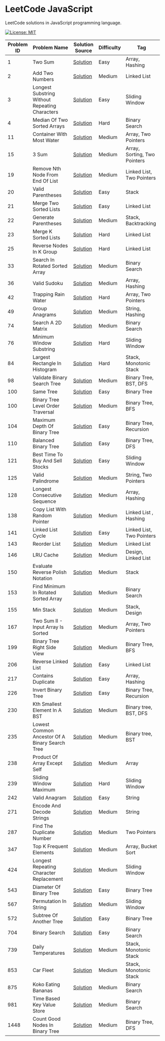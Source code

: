 # LeetCode JavaScript

LeetCode solutions in JavaScript programming language.

[![License: MIT](https://img.shields.io/badge/License-MIT-yellow.svg)](https://github.com/anirudhology/leetcode-javascript/blob/main/LICENSE)

| Problem ID | Problem Name                                   | Solution Source                                                                  | Difficulty | Tag                          |
| ---------- | ---------------------------------------------- | -------------------------------------------------------------------------------- | ---------- | ---------------------------- |
| 1          | Two Sum                                        | [Solution](src/array/two_sum.js)                                                 | Easy       | Array, Hashing               |
| 2          | Add Two Numbers                                | [Solution](src/linked_list/add_two_numbers.js)                                   | Medium     | Linked List                  |
| 3          | Longest Substring Without Repeating Characters | [Solution](src/sliding_window/longest_substring_without_repeating_characters.js) | Easy       | Sliding Window               |
| 4          | Median Of Two Sorted Arrays                    | [Solution](src/binary_search/median_of_two_sorted_arrays.js)                     | Hard       | Binary Search                |
| 11         | Container With Most Water                      | [Solution](src/array/container_with_most_water.js)                               | Medium     | Array, Two Pointers          |
| 15         | 3 Sum                                          | [Solution](src/array/three_sum.js)                                               | Medium     | Array, Sorting, Two Pointers |
| 19         | Remove Nth Node From End Of List               | [Solution](src/linked_list/remove_nth_node_from_end_of_list.js)                  | Medium     | Linked List, Two Pointers    |
| 20         | Valid Parentheses                              | [Solution](src/stack/valid_parentheses.js)                                       | Easy       | Stack                        |
| 21         | Merge Two Sorted Lists                         | [Solution](src/linked_list/merge_two_sorted_lists.js)                            | Easy       | Linked List                  |
| 22         | Generate Parentheses                           | [Solution](src/stack/generate_parentheses.js)                                    | Medium     | Stack, Backtracking          |
| 23         | Merge K Sorted Lists                           | [Solution](src/linked_list/merge_k_sorted_lists.js)                              | Hard       | Linked List                  |
| 25         | Reverse Nodes In K Group                       | [Solution](src/linked_list/reverse_nodes_in_k_group.js)                          | Hard       | Linked List                  |
| 33         | Search In Rotated Sorted Array                 | [Solution](src/binary_search/search_in_rotated_sorted_array.js)                  | Medium     | Binary Search                |
| 36         | Valid Sudoku                                   | [Solution](src/array/valid_sudoku.js)                                            | Medium     | Array, Hashing               |
| 42         | Trapping Rain Water                            | [Solution](src/array/trapping_rain_water.js)                                     | Hard       | Array, Two Pointers          |
| 49         | Group Anagrams                                 | [Solution](src/string/group_anagrams.js)                                         | Medium     | String, Hashing              |
| 74         | Search A 2D Matrix                             | [Solution](src/binary_search/search_a_2d_matrix.js)                              | Medium     | Binary Search                |
| 76         | Minimum Window Substring                       | [Solution](src/sliding_window/minimum_window_substring.js)                       | Hard       | Sliding Window               |
| 84         | Largest Rectangle In Histogram                 | [Solution](src/stack/largest_rectangle_in_histogram.js)                          | Hard       | Stack, Monotonic Stack       |
| 98         | Validate Binary Search Tree                    | [Solution](src/tree/validate_binary_search_tree.js)                              | Medium     | Binary Tree, BST, DFS        |
| 100        | Same Tree                                      | [Solution](src/tree/same_tree.js)                                                | Easy       | Binary Tree                  |
| 100        | Binary Tree Level Order Traversal              | [Solution](src/tree/binary_tree_level_order_traversal.js)                        | Medium     | Binary Tree, BFS             |
| 104        | Maximum Depth Of Binary Tree                   | [Solution](src/tree/maximum_depth_of_binary_tree.js)                             | Easy       | Binary Tree, Recursion       |
| 110        | Balanced Binary Tree                           | [Solution](src/tree/balanced_binary_tree.js)                                     | Easy       | Binary Tree, DFS             |
| 121        | Best Time To Buy And Sell Stocks               | [Solution](src/sliding_window/best_time_to_buy_and_sell_stocks.js)               | Easy       | Sliding Window               |
| 125        | Valid Palindrome                               | [Solution](src/string/valid_palindrome.js)                                       | Medium     | String, Two Pointers         |
| 128        | Longest Consecutive Sequence                   | [Solution](src/array/longest_consecutive_sequence.js)                            | Medium     | Array, Hashing               |
| 138        | Copy List With Random Pointer                  | [Solution](src/linked_list/copy_list_with_random_pointer.js)                     | Medium     | Linked List , Hashing        |
| 141        | Linked List Cycle                              | [Solution](src/linked_list/linked_list_cycle.js)                                 | Easy       | Linked List, Two Pointers    |
| 143        | Reorder List                                   | [Solution](src/linked_list/reorder_list.js)                                      | Medium     | Linked List                  |
| 146        | LRU Cache                                      | [Solution](src/design/lru_cache.js)                                              | Medium     | Design, Linked List          |
| 150        | Evaluate Reverse Polish Notation               | [Solution](src/stack/evaluate_reverse_polish_notation.js)                        | Medium     | Stack                        |
| 153        | Find Minimum In Rotated Sorted Array           | [Solution](src/binary_search/find_minimum_in_rotated_sorted_array.js)            | Medium     | Binary Search                |
| 155        | Min Stack                                      | [Solution](src/stack/min_stack.js)                                               | Medium     | Stack, Design                |
| 167        | Two Sum II - Input Array Is Sorted             | [Solution](src/array/two_sum_ii_input_array_is_sorted.js)                        | Medium     | Array, Two Pointers          |
| 199        | Binary Tree Right Side View                    | [Solution](src/tree/binary_tree_right_side_view.js)                              | Medium     | Binary Tree, BFS             |
| 206        | Reverse Linked List                            | [Solution](src/linked_list/reverse_linked_list.js)                               | Easy       | Linked List                  |
| 217        | Contains Duplicate                             | [Solution](src/array/contains_duplicate.js)                                      | Easy       | Array, Hashing               |
| 226        | Invert Binary Tree                             | [Solution](src/tree/invert_binary_tree.js)                                       | Easy       | Binary Tree, Recursion       |
| 230        | Kth Smallest Element In A BST                  | [Solution](src/tree/kth_smallest_element_in_a_bst.js)                            | Medium     | Binary tree, BST, DFS        |
| 235        | Lowest Common Ancestor Of A Binary Search Tree | [Solution](src/tree/lowest_common_ancestor_of_a_binary_search_tree.js)           | Medium     | Binary tree, BST             |
| 238        | Product Of Array Except Self                   | [Solution](src/array/product_of_array_except_self.js)                            | Medium     | Array                        |
| 239        | Sliding Window Maximum                         | [Solution](src/sliding_window/sliding_window_maximum.js)                         | Hard       | Sliding Window               |
| 242        | Valid Anagram                                  | [Solution](src/string/valid_anagram.js)                                          | Easy       | String                       |
| 271        | Encode And Decode Strings                      | [Solution](src/string/encode_and_decode_strings.js)                              | Medium     | String                       |
| 287        | Find The Duplicate Number                      | [Solution](src/linked_list/find_the_duplicate_number.js)                         | Medium     | Two Pointers                 |
| 347        | Top K Frequent Elements                        | [Solution](src/array/top_k_frequent_elements.js)                                 | Medium     | Array, Bucket Sort           |
| 424        | Longest Repeating Character Replacement        | [Solution](src/sliding_window/longest_repeating_character_replacement.js)        | Medium     | Sliding Window               |
| 543        | Diameter Of Binary Tree                        | [Solution](src/tree/diameter_of_binary_tree.js)                                  | Easy       | Binary Tree                  |
| 567        | Permutation In String                          | [Solution](src/sliding_window/permutation_in_string.js)                          | Medium     | Sliding Window               |
| 572        | Subtree Of Another Tree                        | [Solution](src/tree/subtree_of_another_tree.js)                                  | Easy       | Binary Tree                  |
| 704        | Binary Search                                  | [Solution](src/binary_search/binary_search.js)                                   | Easy       | Binary Search                |
| 739        | Daily Temperatures                             | [Solution](src/stack/daily_temperatures.js)                                      | Medium     | Stack, Monotonic Stack       |
| 853        | Car Fleet                                      | [Solution](src/stack/car_fleet.js)                                               | Medium     | Stack, Monotonic Stack       |
| 875        | Koko Eating Bananas                            | [Solution](src/binary_search/koko_eating_bananas.js)                             | Medium     | Binary Search                |
| 981        | Time Based Key Value Store                     | [Solution](src/binary_search/time_based_key_value_store.js)                      | Medium     | Binary Search                |
| 1448       | Count Good Nodes In Binary Tree                | [Solution](src/tree/count_good_nodes_in_binary_tree.js)                          | Medium     | Binary Tree, DFS             |